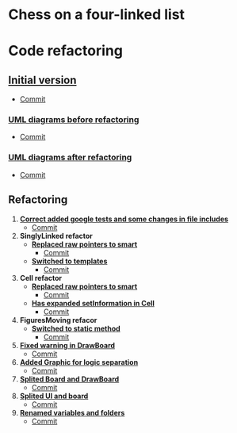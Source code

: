 # Chess on a four-linked list
# Code refactoring


## [Initial version](https://github.com/NKM6795/Second-course-continued-/tree/700b0244a97a862d37ecaa114cce06160507fe7c/Chess%20on%20a%20four-linked%20list)
- [Commit](https://github.com/NKM6795/Second-course-continued-/commit/700b0244a97a862d37ecaa114cce06160507fe7c#diff-23d8ec40ce893c62a15f30c60dfef017)

### [UML diagrams before refactoring](https://github.com/NKM6795/Second-course-continued-/tree/d0e2970b22ce6aca61884673c044d6b4410d151b/Chess%20on%20a%20four-linked%20list)
- [Commit](https://github.com/NKM6795/Second-course-continued-/commit/d0e2970b22ce6aca61884673c044d6b4410d151b#diff-23d8ec40ce893c62a15f30c60dfef017)

### [UML diagrams after refactoring](https://github.com/NKM6795/Second-course-continued-/tree/7508ea06c26d042866edb22c8db4317e1195d5d2/Chess%20on%20a%20four-linked%20list)
- [Commit](https://github.com/NKM6795/Second-course-continued-/commit/7508ea06c26d042866edb22c8db4317e1195d5d2#diff-23d8ec40ce893c62a15f30c60dfef017)


## Refactoring
1. [__Correct added google tests and some changes in file includes__](https://github.com/NKM6795/Second-course-continued-/tree/f273a381016fa4d5752830c55f6217c5427db7e2/Chess%20on%20a%20four-linked%20list)
   - [Commit](https://github.com/NKM6795/Second-course-continued-/commit/f273a381016fa4d5752830c55f6217c5427db7e2#diff-23d8ec40ce893c62a15f30c60dfef017)
2. __SinglyLinked refactor__
   - [__Replaced raw pointers to smart__](https://github.com/NKM6795/Second-course-continued-/tree/8d2e2cdf4ee449421478809fc657bf1f9e34eca4/Chess%20on%20a%20four-linked%20list)
     - [Commit](https://github.com/NKM6795/Second-course-continued-/commit/8d2e2cdf4ee449421478809fc657bf1f9e34eca4#diff-23d8ec40ce893c62a15f30c60dfef017)
   - [__Switched to templates__](https://github.com/NKM6795/Second-course-continued-/tree/ea960e3d730abeb41c77bfd5fb44b9e8938dd217/Chess%20on%20a%20four-linked%20list)
     - [Commit](https://github.com/NKM6795/Second-course-continued-/commit/ea960e3d730abeb41c77bfd5fb44b9e8938dd217#diff-23d8ec40ce893c62a15f30c60dfef017)
3. __Cell refactor__
   - [__Replaced raw pointers to smart__](https://github.com/NKM6795/Second-course-continued-/tree/f3f1594f6ec10e7a2629cf4b51f9ccf43fd4e759/Chess%20on%20a%20four-linked%20list)
     - [Commit](https://github.com/NKM6795/Second-course-continued-/commit/f3f1594f6ec10e7a2629cf4b51f9ccf43fd4e759#diff-23d8ec40ce893c62a15f30c60dfef017)
   - [__Has expanded setInformation in Cell__](https://github.com/NKM6795/Second-course-continued-/tree/8220b4d56ff87bc4d220b41bde8fc3ef7685f8d1/Chess%20on%20a%20four-linked%20list)
     - [Commit](https://github.com/NKM6795/Second-course-continued-/commit/8220b4d56ff87bc4d220b41bde8fc3ef7685f8d1#diff-23d8ec40ce893c62a15f30c60dfef017)
4. __FiguresMoving refacor__
   - [__Switched to static method__](https://github.com/NKM6795/Second-course-continued-/tree/435b6f421108b465fd5be4f8acb297d68efc2d4d/Chess%20on%20a%20four-linked%20list)
     - [Commit](https://github.com/NKM6795/Second-course-continued-/commit/435b6f421108b465fd5be4f8acb297d68efc2d4d#diff-23d8ec40ce893c62a15f30c60dfef017)
5. [__Fixed warning in DrawBoard__](https://github.com/NKM6795/Second-course-continued-/tree/3089674b9fc649948a7b7088a240ab605c499aa1/Chess%20on%20a%20four-linked%20list)
   - [Commit](https://github.com/NKM6795/Second-course-continued-/commit/3089674b9fc649948a7b7088a240ab605c499aa1#diff-23d8ec40ce893c62a15f30c60dfef017)
6. [__Added Graphic for logic separation__](https://github.com/NKM6795/Second-course-continued-/tree/35ab34cb52953bc37fbc304d25eb28917d5b04dc/Chess%20on%20a%20four-linked%20list)
   - [Commit](https://github.com/NKM6795/Second-course-continued-/commit/35ab34cb52953bc37fbc304d25eb28917d5b04dc#diff-23d8ec40ce893c62a15f30c60dfef017)
7. [__Splited Board and DrawBoard__](https://github.com/NKM6795/Second-course-continued-/tree/4c62e0ccf4935d1875344ec6dbef0965e9e67c22/Chess%20on%20a%20four-linked%20list)
   - [Commit](https://github.com/NKM6795/Second-course-continued-/commit/4c62e0ccf4935d1875344ec6dbef0965e9e67c22#diff-23d8ec40ce893c62a15f30c60dfef017)
8. [__Splited UI and board__](https://github.com/NKM6795/Second-course-continued-/tree/0d4f8d89544b2c2e5ed0c9a329c5b03a82b64652/Chess%20on%20a%20four-linked%20list)
   - [Commit](https://github.com/NKM6795/Second-course-continued-/commit/0d4f8d89544b2c2e5ed0c9a329c5b03a82b64652#diff-23d8ec40ce893c62a15f30c60dfef017)
9. [__Renamed variables and folders__](https://github.com/NKM6795/Second-course-continued-/tree/a0d072bb4b7c12cf1ebc6694c9eaf6881efedcad/Chess%20on%20a%20four-linked%20list)
   - [Commit](https://github.com/NKM6795/Second-course-continued-/commit/a0d072bb4b7c12cf1ebc6694c9eaf6881efedcad#diff-23d8ec40ce893c62a15f30c60dfef017)
